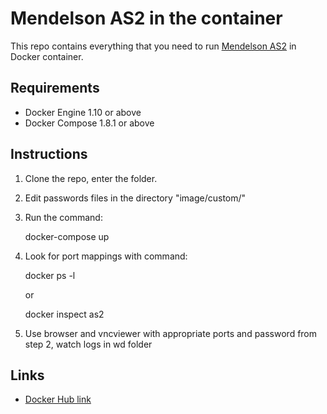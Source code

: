 Mendelson AS2 in the container
==============================

This repo contains everything that you need to run [Mendelson AS2](http://as2.mendelson-e-c.com) in Docker container.


Requirements
------------

   * Docker Engine 1.10 or above
   * Docker Compose 1.8.1 or above


Instructions
------------

   1. Clone the repo, enter the folder.
   2. Edit passwords files in the directory "image/custom/"
   3. Run the command:

        docker-compose up

   4. Look for port mappings with command: 

        docker ps -l

      or 

        docker inspect as2

   5. Use browser and vncviewer with appropriate ports and password from step 2, watch logs in wd folder


Links
-----

   * [Docker Hub link](https://hub.docker.com/r/saver/as2/)
